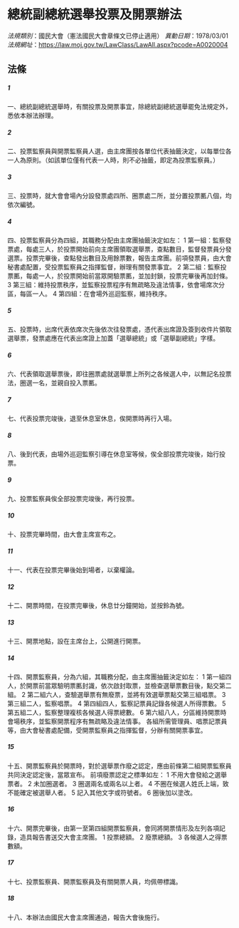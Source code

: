 # 總統副總統選舉投票及開票辦法

*法規類別*：國民大會（憲法國民大會章條文已停止適用）
*異動日期*：1978/03/01  
*法規網址*：https://law.moj.gov.tw/LawClass/LawAll.aspx?pcode=A0020004



## 法條
##### 1
一、總統副總統選舉時，有關投票及開票事宜，除總統副總統選舉罷免法規定外，悉依本辦法辦理。

##### 2
二、投票監察員與開票監察員人選，由主席團按各單位代表抽籤決定，以每單位各一人為原則。（如該單位僅有代表一人時，則不必抽籤，即定為投票監察員。）

##### 3
三、投票時，就大會會場內分設發票處四所、圈票處二所，並分置投票匭八個，均依次編號。

##### 4
四、投票監察員分為四組，其職務分配由主席團抽籤決定如左：
    1 第一組：監察發票處，每處三人，於投票開始前向主席團領取選舉票，查點數目，監督發票員分發選票。投票完畢後，查點發出數目及用餘票數，報告主席團。前項發票員，由大會秘書處配置，受投票監察員之指揮監督，辦理有關發票事宜。
    2 第二組：監察投票匭，每處一人，於投票開始前當眾開驗票匭，並加封鎖，投票完畢後再加封條。
    3 第三組：維持投票秩序，並監察投票程序有無疏略及違法情事，依會場席次分區，每區一人。
    4 第四組：在會場外巡迴監察，維持秩序。

##### 5
五、投票時，出席代表依席次先後依次往發票處，憑代表出席證及簽到收件片領取選舉票，發票處應在代表出席證上加蓋「選舉總統」或「選舉副總統」字樣。

##### 6
六、代表領取選舉票後，即往圈票處就選舉票上所列之各候選人中，以無記名投票法，圈選一名，並親自投入票匭。

##### 7
七、代表投票完竣後，退至休息室休息，俟開票時再行入場。

##### 8
八、後到代表，由場外巡迴監察引導在休息室等候，俟全部投票完竣後，始行投票。

##### 9
九、投票監察員俟全部投票完竣後，再行投票。

##### 10
十、投票完畢時間，由大會主席宣布之。

##### 11
十一、代表在投票完畢後始到場者，以棄權論。

##### 12
十二、開票時間，在投票完畢後，休息廿分鐘開始，並按鈴為號。

##### 13
十三、開票地點，設在主席台上，公開進行開票。

##### 14
十四、開票監察員，分為六組，其職務分配，由主席團抽籤決定如左：
      1 第一組四人，於開票前當眾驗明票匭封識，依次啟封取票，並檢查選舉票數目後，點交第二組。
      2 第二組六人，查驗選舉票有無廢票，並將有效選舉票點交第三組唱票。
      3 第三組二人，監察唱票。
      4 第四組四人，監察記票員記錄各候選人所得票數。
      5 第五組二人，監察整理複核各候選人得票總數。
      6 第六組八人，分區維持開票時會場秩序，並監察開票程序有無疏略及違法情事。
      各組所需管理員、唱票記票員等，由大會秘書處配備，受開票監察員之指揮監督，分辦有關開票事宜。

##### 15
十五、開票監察員於開票時，對於選舉票作廢之認定，應由前條第二組開票監察員共同決定認定後，當眾宣布。
      前項廢票認定之標準如左：
      1 不用大會發給之選舉票者。
      2 未加圈選者。
      3 圈選兩名或兩名以上者。
      4 不圈在候選人姓氏上端，致不能確定被選舉人者。
      5 記入其他文字或符號者。
      6 圈後加以塗改。

##### 16
十六、開票完畢後，由第一至第四組開票監察員，會同將開票情形及左列各項記錄，造具報告書送交大會主席團。
      1 投票總額。
      2 廢票總額。
      3 各候選人之得票數額。

##### 17
十七、投票監察員、開票監察員及有關開票人員，均佩帶標識。

##### 18
十八、本辦法由國民大會主席團通過，報告大會後施行。


